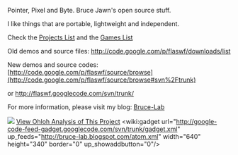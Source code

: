 Pointer, Pixel and Byte.
Bruce Jawn's open source stuff.

I like things that are portable, lightweight and independent.

Check the
[Projects List](http://code.google.com/p/flaswf/wiki/ProjectsList)
and the [Games List](http://code.google.com/p/flaswf/wiki/GamesList)

Old demos and source files: http://code.google.com/p/flaswf/downloads/list

New demos and source codes: [http://code.google.com/p/flaswf/source/browse](http://code.google.com/p/flaswf/source/browse#svn%2Ftrunk)

or http://flaswf.googlecode.com/svn/trunk/

For more information, please visit my blog:
[Bruce-Lab](http://bruce-lab.blogspot.com/)

[![](http://flaswf.googlecode.com/svn/trunk/supportme2.png)](https://www.paypal.com/cgi-bin/webscr?cmd=_s-xclick&hosted_button_id=NWEUM888RLQHQ)      [View Ohloh Analysis of This Project](http://www.ohloh.net/p/flaswf)
<wiki:gadget url="http://google-code-feed-gadget.googlecode.com/svn/trunk/gadget.xml"  up\_feeds="http://bruce-lab.blogspot.com/atom.xml"  width="640"  height="340" border="0"  up\_showaddbutton="0"/>